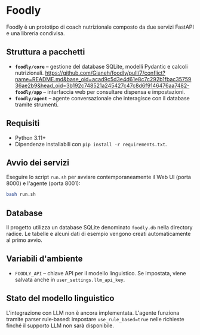 # Foodly

Foodly è un prototipo di coach nutrizionale composto da due servizi FastAPI e una libreria condivisa.

## Struttura a pacchetti
- **`foodly/core`** – gestione del database SQLite, modelli Pydantic e calcoli nutrizionali.
https://github.com/Gianeh/foodly/pull/7/conflict?name=README.md&base_oid=acad9c5d3e4d61e8c7c292b1fbac3575936ae2b9&head_oid=3b192c748521a245427c47c8d6f9146476aa7482- **`foodly/app`** – interfaccia web per consultare dispensa e impostazioni.
- **`foodly/agent`** – agente conversazionale che interagisce con il database tramite strumenti.

## Requisiti
- Python 3.11+
- Dipendenze installabili con `pip install -r requirements.txt`.

## Avvio dei servizi
Eseguire lo script `run.sh` per avviare contemporaneamente il Web UI (porta 8000) e l'agente (porta 8001):

```bash
bash run.sh
```

## Database
Il progetto utilizza un database SQLite denominato `foodly.db` nella directory radice. Le tabelle e alcuni dati di esempio vengono creati automaticamente al primo avvio.

## Variabili d'ambiente
- `FOODLY_API` – chiave API per il modello linguistico. Se impostata, viene salvata anche in `user_settings.llm_api_key`.

## Stato del modello linguistico
L'integrazione con LLM non è ancora implementata. L'agente funziona tramite parser rule‑based: impostare `use_rule_based=true` nelle richieste finché il supporto LLM non sarà disponibile.

